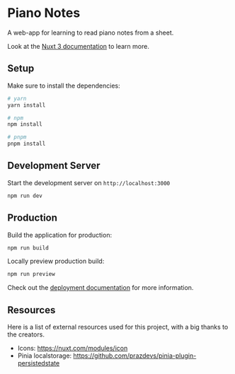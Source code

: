 # Piano Notes

A web-app for learning to read piano notes from a sheet.

Look at the [Nuxt 3 documentation](https://nuxt.com/docs/getting-started/introduction) to learn more.

## Setup

Make sure to install the dependencies:

```bash
# yarn
yarn install

# npm
npm install

# pnpm
pnpm install
```

## Development Server

Start the development server on `http://localhost:3000`

```bash
npm run dev
```

## Production

Build the application for production:

```bash
npm run build
```

Locally preview production build:

```bash
npm run preview
```

Check out the [deployment documentation](https://nuxt.com/docs/getting-started/deployment) for more information.

## Resources

Here is a list of external resources used for this project, with a big thanks to the creators.

- Icons: https://nuxt.com/modules/icon
- Pinia localstorage: https://github.com/prazdevs/pinia-plugin-persistedstate
